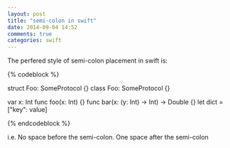 ```yaml
---
layout: post
title: "semi-colon in swift"
date: 2014-09-04 14:52
comments: true
categories: swift
---
```


The perfered style of semi-colon placement in swift is:

{% codeblock %}

struct Foo: SomeProtocol {}
class Foo: SomeProtocol {}

var x: Int
func foo(x: Int) {}
func bar(x: (y: Int) -> Int) -> Double {}
let dict = ["key": value]

{% endcodeblock %}

i.e. No space before the semi-colon. One space after the semi-colon
